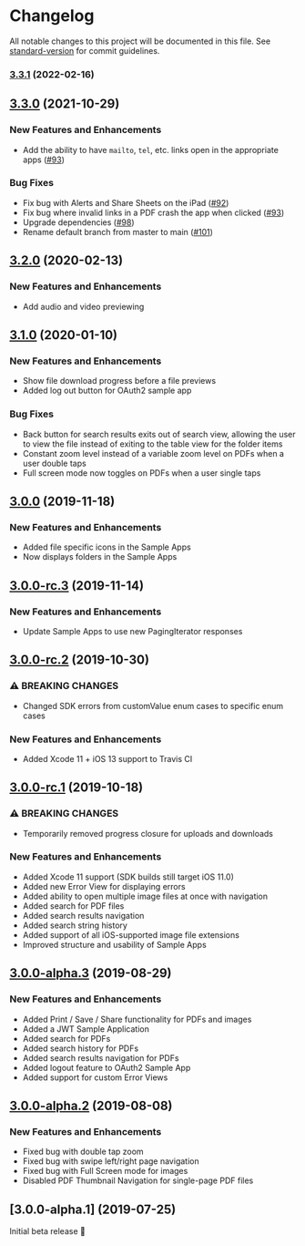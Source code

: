 # Changelog

All notable changes to this project will be documented in this file. See [standard-version](https://github.com/conventional-changelog/standard-version) for commit guidelines.

### [3.3.1](https://github.com/box/box-ios-preview-sdk/compare/v3.3.0...v3.3.1) (2022-02-16)


## [3.3.0](https://github.com/box/box-ios-preview-sdk/compare/v3.2.0...v3.3.0) (2021-10-29)


### New Features and Enhancements

- Add the ability to have `mailto`, `tel`, etc. links open in the appropriate apps ([#93](https://github.com/box/box-ios-preview-sdk/pull/93))

### Bug Fixes

- Fix bug with Alerts and Share Sheets on the iPad ([#92](https://github.com/box/box-ios-preview-sdk/pull/92))
- Fix bug where invalid links in a PDF crash the app when clicked ([#93](https://github.com/box/box-ios-preview-sdk/pull/93))
- Upgrade dependencies ([#98](https://github.com/box/box-ios-preview-sdk/pull/98))
- Rename default branch from master to main ([#101](https://github.com/box/box-ios-preview-sdk/pull/101))

## [3.2.0](https://github.com/box/box-ios-preview-sdk/compare/v3.1.0...v3.2.0)  (2020-02-13)


### New Features and Enhancements

- Add audio and video previewing

## [3.1.0](https://github.com/box/box-ios-preview-sdk/compare/v3.0.0...v3.1.0)  (2020-01-10)


### New Features and Enhancements

- Show file download progress before a file previews
- Added log out button for OAuth2 sample app 

### Bug Fixes

- Back button for search results exits out of search view, allowing the user to view the file instead of exiting to the table view for the folder items
- Constant zoom level instead of a variable zoom level on PDFs when a user double taps
- Full screen mode now toggles on PDFs when a user single taps

## [3.0.0](https://github.com/box/box-ios-preview-sdk/compare/v3.0.0-rc.3...v3.0.0)  (2019-11-18)


### New Features and Enhancements

- Added file specific icons in the Sample Apps
- Now displays folders in the Sample Apps

## [3.0.0-rc.3](https://github.com/box/box-ios-preview-sdk/compare/v3.0.0-rc.2...v3.0.0-rc.3)  (2019-11-14)


### New Features and Enhancements

- Update Sample Apps to use new PagingIterator responses 

## [3.0.0-rc.2](https://github.com/box/box-ios-preview-sdk/compare/v3.0.0-rc.1...v3.0.0-rc.2)  (2019-10-30)


### ⚠ BREAKING CHANGES

- Changed SDK errors from customValue enum cases to specific enum cases

### New Features and Enhancements

- Added Xcode 11 + iOS 13 support to Travis CI

## [3.0.0-rc.1](https://github.com/box/box-ios-preview-sdk/compare/v3.0.0-alpha.3...v3.0.0-rc.1)  (2019-10-18)


### ⚠ BREAKING CHANGES

- Temporarily removed progress closure for uploads and downloads

### New Features and Enhancements

- Added Xcode 11 support (SDK builds still target iOS 11.0)
- Added new Error View for displaying errors
- Added ability to open multiple image files at once with navigation
- Added search for PDF files
- Added search results navigation
- Added search string history
- Added support of all iOS-supported image file extensions
- Improved structure and usability of Sample Apps

## [3.0.0-alpha.3](https://github.com/box/box-ios-preview-sdk/compare/v3.0.0-alpha.2...v3.0.0-alpha.3)  (2019-08-29)


### New Features and Enhancements

- Added Print / Save / Share functionality for PDFs and images
- Added a JWT Sample Application
- Added search for PDFs
- Added search history for PDFs
- Added search results navigation for PDFs
- Added logout feature to OAuth2 Sample App
- Added support for custom Error Views

## [3.0.0-alpha.2](https://github.com/box/box-ios-preview-sdk/compare/v3.0.0-alpha.1...v3.0.0-alpha.2)  (2019-08-08)


### New Features and Enhancements

- Fixed bug with double tap zoom
- Fixed bug with swipe left/right page navigation
- Fixed bug with Full Screen mode for images
- Disabled PDF Thumbnail Navigation for single-page PDF files

## [3.0.0-alpha.1] (2019-07-25)


Initial beta release :tada:
